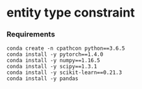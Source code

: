 # entity type constraint

### Requirements
```
conda create -n cpathcon python==3.6.5
conda install -y pytorch==1.4.0
conda install -y numpy==1.16.5
conda install -y scipy==1.3.1  
conda install -y scikit-learn==0.21.3
conda install -y pandas
```
